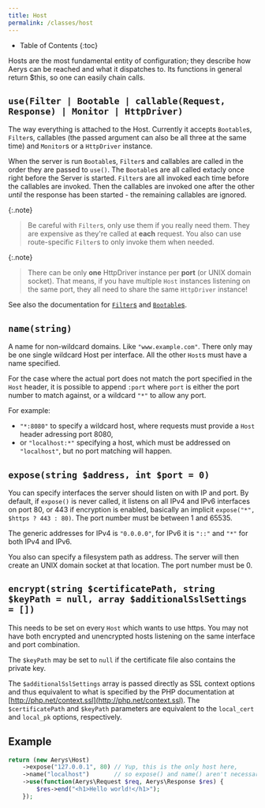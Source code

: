 ```yaml
---
title: Host
permalink: /classes/host
---
```


* Table of Contents
{:toc}

Hosts are the most fundamental entity of configuration; they describe how Aerys can be reached and what it dispatches to. Its functions in general return $this, so one can easily chain calls.

## `use(Filter | Bootable | callable(Request, Response) | Monitor | HttpDriver)`

The way everything is attached to the Host. Currently it accepts `Bootable`s, `Filter`s, callables (the passed argument can also be all three at the same time) and `Monitor`s or a `HttpDriver` instance.

When the server is run `Bootable`s, `Filter`s and callables are called in the order they are passed to `use()`. The `Bootable`s are all called extacly once right before the Server is started. `Filter`s are all invoked each time before the callables are invoked. Then the callables are invoked one after the other *until* the response has been started - the remaining callables are ignored.

{:.note}
> Be careful with `Filter`s, only use them if you really need them. They are expensive as they're called at **each** request. You also can use route-specific `Filter`s to only invoke them when needed.

{:.note}
> There can be only **one** HttpDriver instance per **port** (or UNIX domain socket). That means, if you have multiple `Host` instances listening on the same port, they all need to share the same `HttpDriver` instance!

See also the documentation for [`Filter`s](filter.md) and [`Bootable`s](bootable.md).

## `name(string)`

A name for non-wildcard domains. Like `"www.example.com"`. There only may be one single wildcard Host per interface. All the other `Host`s must have a name specified.

For the case where the actual port does not match the port specified in the `Host` header, it is possible to append `:port` where `port` is either the port number to match against, or a wildcard `"*"` to allow any port.

For example:

- `"*:8080"` to specify a wildcard host, where requests must provide a `Host` header adressing port 8080,
- or `"localhost:*"` specifying a host, which must be addressed on `"localhost"`, but no port matching will happen.

## `expose(string $address, int $port = 0)`

You can specify interfaces the server should listen on with IP and port. By default, if `expose()` is never called, it listens on all IPv4 and IPv6 interfaces on port 80, or 443 if encryption is enabled, basically an implicit `expose("*", $https ? 443 : 80)`. The port number must be between 1 and 65535.

The generic addresses for IPv4 is `"0.0.0.0"`, for IPv6 it is `"::"` and `"*"` for both IPv4 and IPv6.

You also can specify a filesystem path as address. The server will then create an UNIX domain socket at that location. The port number must be 0.

## `encrypt(string $certificatePath, string $keyPath = null, array $additionalSslSettings = [])`

This needs to be set on every `Host` which wants to use https. You may not have both encrypted and unencrypted hosts listening on the same interface and port combination.

The `$keyPath` may be set to `null` if the certificate file also contains the private key.

The `$additionalSslSettings` array is passed directly as SSL context options and thus equivalent to what is specified by the PHP documentation at [http://php.net/context.ssl](http://php.net/context.ssl). The `$certificatePath` and `$keyPath` parameters are equivalent to the `local_cert` and `local_pk` options, respectively.

## Example

```php
return (new Aerys\Host)
    ->expose("127.0.0.1", 80) // Yup, this is the only host here,
    ->name("localhost")       // so expose() and name() aren't necessary
    ->use(function(Aerys\Request $req, Aerys\Response $res) {
        $res->end("<h1>Hello world!</h1>");
    });
```
